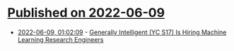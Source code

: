 # [Published on 2022-06-09](index.md)

* [2022-06-09, 01:02:09](https://news.ycombinator.com/item?id=31676449) - [Generally Intelligent (YC S17) Is Hiring Machine Learning Research Engineers](https://news.ycombinator.com/item?id=31676449)
